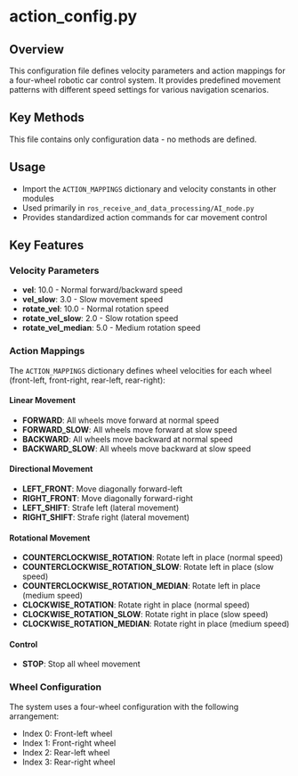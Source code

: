 # action_config.py

## Overview
This configuration file defines velocity parameters and action mappings for a four-wheel robotic car control system. It provides predefined movement patterns with different speed settings for various navigation scenarios.

## Key Methods
This file contains only configuration data - no methods are defined.

## Usage
- Import the `ACTION_MAPPINGS` dictionary and velocity constants in other modules
- Used primarily in `ros_receive_and_data_processing/AI_node.py`
- Provides standardized action commands for car movement control

## Key Features

### Velocity Parameters
- **vel**: 10.0 - Normal forward/backward speed
- **vel_slow**: 3.0 - Slow movement speed
- **rotate_vel**: 10.0 - Normal rotation speed
- **rotate_vel_slow**: 2.0 - Slow rotation speed
- **rotate_vel_median**: 5.0 - Medium rotation speed

### Action Mappings
The `ACTION_MAPPINGS` dictionary defines wheel velocities for each wheel (front-left, front-right, rear-left, rear-right):

#### Linear Movement
- **FORWARD**: All wheels move forward at normal speed
- **FORWARD_SLOW**: All wheels move forward at slow speed
- **BACKWARD**: All wheels move backward at normal speed
- **BACKWARD_SLOW**: All wheels move backward at slow speed

#### Directional Movement
- **LEFT_FRONT**: Move diagonally forward-left
- **RIGHT_FRONT**: Move diagonally forward-right
- **LEFT_SHIFT**: Strafe left (lateral movement)
- **RIGHT_SHIFT**: Strafe right (lateral movement)

#### Rotational Movement
- **COUNTERCLOCKWISE_ROTATION**: Rotate left in place (normal speed)
- **COUNTERCLOCKWISE_ROTATION_SLOW**: Rotate left in place (slow speed)
- **COUNTERCLOCKWISE_ROTATION_MEDIAN**: Rotate left in place (medium speed)
- **CLOCKWISE_ROTATION**: Rotate right in place (normal speed)
- **CLOCKWISE_ROTATION_SLOW**: Rotate right in place (slow speed)
- **CLOCKWISE_ROTATION_MEDIAN**: Rotate right in place (medium speed)

#### Control
- **STOP**: Stop all wheel movement

### Wheel Configuration
The system uses a four-wheel configuration with the following arrangement:
- Index 0: Front-left wheel
- Index 1: Front-right wheel  
- Index 2: Rear-left wheel
- Index 3: Rear-right wheel